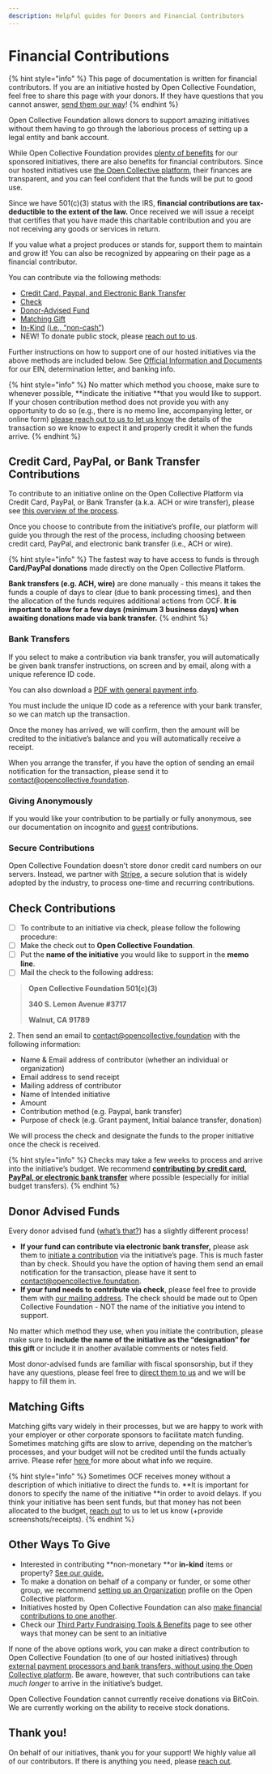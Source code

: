 ```yaml
---
description: Helpful guides for Donors and Financial Contributors
---
```


# Financial Contributions

{% hint style="info" %}
This page of documentation is written for financial contributors. If you are an initiative hosted by Open Collective Foundation, feel free to share this page with your donors. If they have questions that you cannot answer, [send them our way](mailto:contact@opencollective.foundation)!
{% endhint %}

Open Collective Foundation allows donors to support amazing initiatives without them having to go through the laborious process of setting up a legal entity and bank account.

While Open Collective Foundation provides [plenty of benefits](https://docs.opencollective.foundation/about/what-we-offer) for our sponsored initiatives, there are also benefits for financial contributors. Since our hosted initiatives use [the Open Collective platform](https://opencollective.com/foundation#section-contributions), their finances are transparent, and you can feel confident that the funds will be put to good use.

Since we have 501(c)(3) status with the IRS, **financial contributions are tax-deductible to the extent of the law.** Once received we will issue a receipt that certifies that you have made this charitable contribution and you are not receiving any goods or services in return.

If you value what a project produces or stands for, support them to maintain and grow it! You can also be recognized by appearing on their page as a financial contributor.

You can contribute via the following methods:

* [Credit Card, Paypal, and Electronic Bank Transfer](https://docs.opencollective.foundation/how-it-works/financial-contributions#credit-card-paypal-or-bank-transfer-contributions)
* [Check](https://docs.opencollective.foundation/how-it-works/financial-contributions#check-contributions)
* [Donor-Advised Fund](https://docs.opencollective.foundation/how-it-works/financial-contributions#donor-advised-funds)
* [Matching Gift](https://docs.opencollective.foundation/how-it-works/financial-contributions#matching-gifts)
* [In-Kind](https://docs.opencollective.foundation/how-it-works/financial-contributions/in-kind) [(i.e., “non-cash”)](https://docs.opencollective.foundation/how-it-works/financial-contributions/in-kind)
* NEW! To donate public stock, please [reach out to us](mailto:contact@opencollective.foundation).

Further instructions on how to support one of our hosted initiatives via the above methods are included below. See [Official Information and Documents](https://docs.opencollective.foundation/about/official-information-and-documents) for our EIN, determination letter, and banking info.

{% hint style="info" %}
No matter which method you choose, make sure to whenever possible, **indicate the initiative **that you would like to support. If your chosen contribution method does not provide you with any opportunity to do so (e.g., there is no memo line, accompanying letter, or online form) [please reach out to us to let us know](mailto:contact@opencollective.foundation) the details of the transaction so we know to expect it and properly credit it when the funds arrive.
{% endhint %}

## Credit Card, PayPal, or Bank Transfer Contributions

To contribute to an initiative online on the Open Collective Platform via Credit Card, PayPal, or Bank Transfer (a.k.a. ACH or wire transfer), please see [this overview of the process](https://docs.opencollective.com/help/financial-contributors/payments).

Once you choose to contribute from the initiative’s profile, our platform will guide you through the rest of the process, including choosing between credit card, PayPal, and electronic bank transfer (i.e., ACH or wire).

{% hint style="info" %}
The fastest way to have access to funds is through **Card/PayPal donations** made directly on the Open Collective Platform.

**Bank transfers (e.g. ACH, wire)** are done manually - this means it takes the funds a couple of days to clear (due to bank processing times), and then the allocation of the funds requires additional actions from OCF.  **It is important to allow for a few days (minimum 3 business days) when awaiting donations made via bank transfer.**
{% endhint %}

### **Bank Transfers**

If you select to make a contribution via bank transfer, you will automatically be given bank transfer instructions, on screen and by email, along with a unique reference ID code.

You can also download a [PDF with general payment info](../../about/official-information-and-documents.md#financial-information). 

You must include the unique ID code as a reference with your bank transfer, so we can match up the transaction.

Once the money has arrived, we will confirm, then the amount will be credited to the initiative’s balance and you will automatically receive a receipt.‌

When you arrange the transfer, if you have the option of sending an email notification for the transaction, please send it to [contact@opencollective.foundation](mailto:contact@opencollective.foundation). 

### **Giving Anonymously**

If you would like your contribution to be partially or fully anonymous, see our documentation on incognito and [guest](https://docs.opencollective.com/help/financial-contributors/guest-contributions) contributions.

### **Secure Contributions**

Open Collective Foundation doesn't store donor credit card numbers on our servers. Instead, we partner with [Stripe](https://stripe.com/docs/security/stripe), a secure solution that is widely adopted by the industry, to process one-time and recurring contributions.

## Check Contributions

* [ ] To contribute to an initiative via check, please follow the following procedure:
* [ ] Make the check out to **Open Collective Foundation**.
* [ ] Put the **name of the initiative** you would like to support in the **memo line**.
* [ ] Mail the check to the following address:

> **Open Collective Foundation 501(c)(3)**
>
> **340 S. Lemon Avenue #3717**
>
> **Walnut, CA 91789**

2\. Then send an email to [contact@opencollective.foundation](mailto:contact@opencollective.foundation) with the following information:

* Name & Email address of contributor (whether an individual or organization)
* Email address to send receipt
* Mailing address of contributor
* Name of Intended initiative
* Amount
* Contribution method (e.g. Paypal, bank transfer)
* Purpose of check (e.g. Grant payment, Initial balance transfer, donation)

We will process the check and designate the funds to the proper initiative once the check is received.

{% hint style="info" %}
Checks may take a few weeks to process and arrive into the initiative’s budget. We recommend [**contributing by credit card, PayPal, or electronic bank transfer**](https://docs.opencollective.foundation/how-it-works/financial-contributions#credit-card-paypal-or-bank-transfer-contributions) where possible (especially for initial budget transfers).
{% endhint %}

## Donor Advised Funds

Every donor advised fund ([what’s that?](https://docs.opencollective.foundation/how-it-works/financial-contributions/dafs)) has a slightly different process!

* **If your fund can contribute via electronic bank transfer,** please ask them to [initiate a contribution](https://docs.opencollective.com/help/financial-contributors/payments) via the initiative’s page. This is much faster than by check. Should you have the option of having them send an email notification for the transaction, please have it sent to [contact@opencollective.foundation](mailto:contact@opencollective.foundation).
* **If your fund needs to contribute via check**, please feel free to provide them with [our mailing address](https://docs.opencollective.foundation/about/official-information-and-documents#address). The check should be made out to Open Collective Foundation - NOT the name of the initiative you intend to support.

No matter which method they use, when you initiate the contribution, please make sure to **include the name of the initiative as the “designation” for this gift** or include it in another available comments or notes field.

Most donor-advised funds are familiar with fiscal sponsorship, but if they have any questions, please feel free to [direct them to us](mailto:contact@opencollective.foundation) and we will be happy to fill them in.

## Matching Gifts

Matching gifts vary widely in their processes, but we are happy to work with your employer or other corporate sponsors to facilitate match funding. Sometimes matching gifts are slow to arrive, depending on the matcher’s processes, and your budget will not be credited until the funds actually arrive. Please refer [here ](https://docs.opencollective.foundation/how-it-works/third-party-fundraising-tools-and-benefits#donation-matching)for more about what info we require.

{% hint style="info" %}
Sometimes OCF receives money without a description of which initiative to direct the funds to. **It is important for donors to specify the name of the initiative **in order to avoid delays. If you think your initiative has been sent funds, but that money has not been allocated to the budget, [reach out](mailto:contact@opencollective.foundation) to us to let us know (+provide screenshots/receipts).
{% endhint %}

## Other Ways To Give

* Interested in contributing **non-monetary **or **in-kind** items or property? [See our guide.](https://docs.opencollective.foundation/how-it-works/financial-contributions/in-kind)
* To make a donation on behalf of a company or funder, or some other group, we recommend [setting up an Organization](https://docs.opencollective.com/help/financial-contributors/organizations) profile on the Open Collective platform.
* Initiatives hosted by Open Collective Foundation can also [make financial contributions to one another](https://docs.opencollective.com/help/financial-contributors/collective-to-collective).
* Check our [Third Party Fundraising Tools & Benefits](../third-party-fundraising-tools-and-benefits/) page to see other ways that money can be sent to an initiative

If none of the above options work, you can make a direct contribution to Open Collective Foundation (to one of our hosted initiatives) through [external payment processors and bank transfers, without using the Open Collective platform](https://docs.opencollective.foundation/how-it-works/faq/non-platform). Be aware, however, that such contributions can take _much longer_ to arrive in the initiative’s budget.

Open Collective Foundation cannot currently receive donations via BitCoin. We are currently working on the ability to receive stock donations.

## Thank you!

On behalf of our initiatives, thank you for your support! We highly value all of our contributors. If there is anything you need, please [reach out](mailto:contact@opencollective.foundation).
